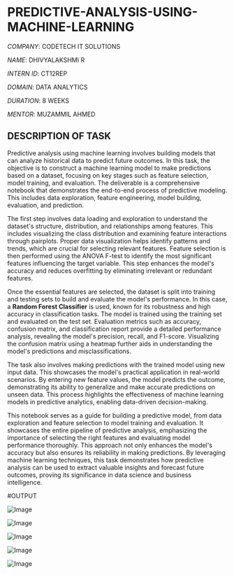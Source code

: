 # PREDICTIVE-ANALYSIS-USING-MACHINE-LEARNING

*COMPANY*: CODETECH IT SOLUTIONS

*NAME*: DHIVYALAKSHMI R

*INTERN ID*: CT12REP

*DOMAIN*: DATA ANALYTICS

*DURATION*: 8 WEEKS

*MENTOR*: MUZAMMIL AHMED

## DESCRIPTION OF TASK 

Predictive analysis using machine learning involves building models that can analyze historical data to predict future outcomes. In this task, the objective is to construct a machine learning model to make predictions based on a dataset, focusing on key stages such as feature selection, model training, and evaluation. The deliverable is a comprehensive notebook that demonstrates the end-to-end process of predictive modeling. This includes data exploration, feature engineering, model building, evaluation, and prediction.

The first step involves data loading and exploration to understand the dataset's structure, distribution, and relationships among features. This includes visualizing the class distribution and examining feature interactions through pairplots. Proper data visualization helps identify patterns and trends, which are crucial for selecting relevant features. Feature selection is then performed using the ANOVA F-test to identify the most significant features influencing the target variable. This step enhances the model's accuracy and reduces overfitting by eliminating irrelevant or redundant features.  

Once the essential features are selected, the dataset is split into training and testing sets to build and evaluate the model's performance. In this case, a **Random Forest Classifier** is used, known for its robustness and high accuracy in classification tasks. The model is trained using the training set and evaluated on the test set. Evaluation metrics such as accuracy, confusion matrix, and classification report provide a detailed performance analysis, revealing the model's precision, recall, and F1-score. Visualizing the confusion matrix using a heatmap further aids in understanding the model's predictions and misclassifications.  

The task also involves making predictions with the trained model using new input data. This showcases the model's practical application in real-world scenarios. By entering new feature values, the model predicts the outcome, demonstrating its ability to generalize and make accurate predictions on unseen data. This process highlights the effectiveness of machine learning models in predictive analytics, enabling data-driven decision-making.  

This notebook serves as a guide for building a predictive model, from data exploration and feature selection to model training and evaluation. It showcases the entire pipeline of predictive analysis, emphasizing the importance of selecting the right features and evaluating model performance thoroughly. This approach not only enhances the model's accuracy but also ensures its reliability in making predictions. By leveraging machine learning techniques, this task demonstrates how predictive analysis can be used to extract valuable insights and forecast future outcomes, proving its significance in data science and business intelligence.

#OUTPUT

![Image](https://github.com/user-attachments/assets/3a103c3e-efaa-45ff-aa2f-3a1f7ba1d08f)

![Image](https://github.com/user-attachments/assets/74de5c77-4698-4064-9454-0cbc22f6053d)

![Image](https://github.com/user-attachments/assets/592ea93b-ea6f-4ca9-a99e-ac62b7a2b6e7)

![Image](https://github.com/user-attachments/assets/915bd13e-c248-4ff7-8fe1-aab1524390d8)

![Image](https://github.com/user-attachments/assets/cd7a5954-9f27-48de-9e2f-433394b17158)
